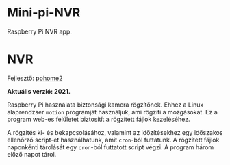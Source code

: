 # Mini-pi-NVR

Raspberry Pi NVR app.

# NVR

Fejlesztő: [pphome2](https:/github.com/pphome2)

**Aktuális verzió: 2021.**

Raspberry Pi használata biztonsági kamera rögzítőnek. Ehhez a Linux alaprendzser
`motion` programját használjuk, ami rögzíti a mozgásokat. Ez a program web-es felületet
biztosítít a rögzített fájlok kezeléséhez.

A rögzítés ki- és bekapcsolásához, valamint az időzítésekhez egy időszakos ellenőrző 
script-et használhatunk, amit `cron`-ból futtatunk. A rögzített fájlok naponkénti 
tárolását egy `cron`-ból futtatott script végzi. A program három előző napot tárol.
